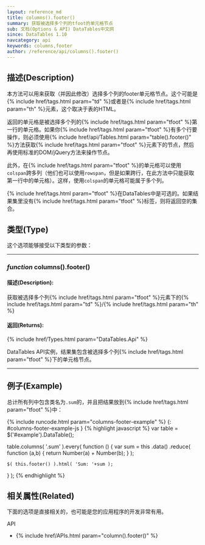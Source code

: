 ```yaml
---
layout: reference_md
title: columns().footer()
summary: 获取被选择多个列的tfoot的单元格节点
sub: 文档(Options & API) DataTables中文网
since: DataTables 1.10
navcategory: api
keywords: columns,footer
author: /reference/api/columns().footer()
---
```


## 描述(Description)
本方法可以用来获取（并因此修改）选择多个列的footer单元格节点。这个可能是{% include href/tags.html param="td" %}或者是{% include href/tags.html param="th" %}元素，这个取决于表的HTML。

返回的单元格是被选择多个列的{% include href/tags.html param="tfoot" %}第一行的单元格。如果你{% include href/tags.html param="tfoot" %}有多个行要操作，则必须使用{% include href/api/Tables.html param="table().footer()" %}方法获取{% include href/tags.html param="tfoot" %}元素下的节点，然后再使用标准的DOM/jQuery方法来操作节点。

此外，在{% include href/tags.html param="tfoot" %}的单元格可以使用`colspan`跨多列（他们也可以使用`rowspan`，但是如果跨行，在此方法中只能获取第一行中的单元格）。这样，使用`colspan`的单元格可能属于多个列。

{% include href/tags.html param="tfoot" %}在DataTables中是可选的。如果结果集里没有{% include href/tags.html param="tfoot" %}标签，则将返回空的集合。

## 类型(Type)
这个选项能够接受以下类型的参数：

---
    
### _function_ **columns().footer()**   

#### 描述(Description):
获取被选择多个列{% include href/tags.html param="tfoot" %}元素下的{% include href/tags.html param="td" %}/{% include href/tags.html param="th" %}

#### 返回(Returns):
{% include href/Types.html param="DataTables.Api" %}

DataTables API实例，结果集包含被选择多个列{% include href/tags.html param="tfoot" %}下的单元格节点。

--- 
    
## 例子(Example)

总计所有列中包含类名为`.sum`的，并且把结果放到{% include href/tags.html param="tfoot" %}中：

{% include runcode.html param="columns-footer-example" %}
{: #columns-footer-example-js }
{% highlight javascript %}
var table = $('#example').DataTable();
 
table.columns( '.sum' ).every( function () {
    var sum = this
        .data()
        .reduce( function (a,b) {
            return Number(a) + Number(b);
        } );
 
    $( this.footer() ).html( 'Sum: '+sum );
} );
{% endhighlight %}



## 相关属性(Related)
下面的选项是直接相关的，也可能是您的应用程序的开发非常有用。

API

- {% include href/APIs.html param="column().footer()" %}
